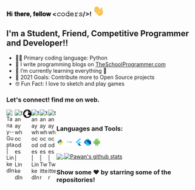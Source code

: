 <!-- HEY STALKER NICE ME TO MEET YOU :)-->

### 𝐇i 𝐭𝐡𝐞𝐫𝐞, 𝐟𝐞𝐥𝐥𝐨𝐰 <𝚌𝚘𝚍𝚎𝚛𝚜/>! <img src="https://raw.githubusercontent.com/ABSphreak/ABSphreak/master/gifs/Hi.gif" width="30px">


## I'm a Student, Friend, Competitive Programmer and Developer!!
- 👨‍💻 Primary coding language: Python
- 🔭 I write programming blogs on [TheSchoolProgrammer.com](https://www.theschoolprogrammer.com)
- 🌱 I’m currently learning everything 🤣
- 🥅 2021 Goals: Contribute more to Open Source projects
- 🤓 Fun Fact: I love to sketch and play games


### Let's connect! find me on web.

[<img align="left" alt="Tanay--Gupta | LinkedIn" width="22px" src="https://cdn.jsdelivr.net/npm/simple-icons@v3/icons/linkedin.svg" />][linkedin]
[<img align="left" alt="tanaywhocodes | LinkedIn" width="22px" src="https://cdn.jsdelivr.net/npm/simple-icons@v3/icons/hackerrank.svg" />][hackerrank]
[<img align="left" alt="theschoolprogrammer.com" width="22px" src="https://raw.githubusercontent.com/iconic/open-iconic/master/svg/globe.svg" />][website]
[<img align="left" alt="tanaywhocodes | LinkedIn" width="22px" src="https://cdn.jsdelivr.net/npm/simple-icons@v3/icons/instagram.svg" />][instagram]
[<img align="left" alt="tanaywhocodes | Twitter" width="22px" src="https://cdn.jsdelivr.net/npm/simple-icons@v3/icons/telegram.svg" />][telegram]
[<img align="left" alt="tanaywhocodes | Twitter" width="22px" src="https://cdn.jsdelivr.net/npm/simple-icons@v3/icons/twitter.svg" />][twitter]

</br>

### Languages and Tools:

<code><img height="20" src="https://raw.githubusercontent.com/github/explore/80688e429a7d4ef2fca1e82350fe8e3517d3494d/topics/python/python.png"></code>
<code><img height="20" src="https://raw.githubusercontent.com/github/explore/80688e429a7d4ef2fca1e82350fe8e3517d3494d/topics/java/java.png"></code>
<code><img height="20" src="https://raw.githubusercontent.com/github/explore/80688e429a7d4ef2fca1e82350fe8e3517d3494d/topics/flutter/flutter.png"></code>
<code><img height="20" src="https://raw.githubusercontent.com/github/explore/80688e429a7d4ef2fca1e82350fe8e3517d3494d/topics/dart/dart.png"></code>
<code><img height="20" src="https://raw.githubusercontent.com/github/explore/80688e429a7d4ef2fca1e82350fe8e3517d3494d/topics/android/android.png"></code>


 

<a href="https://github.com/tanay-gupta">
  <img align="center" src="https://github-readme-stats.vercel.app/api/top-langs/?username=tanay-gupta&theme=light&hide_langs_below=1" />
</a>
<a href="https://github.com/tanay-gupta">
 <img align="center" src="https://github-readme-stats.vercel.app/api?username=tanay-gupta&show_icons=true&theme=light&line_height=27" alt="Pawan's github stats"/>
</a>


  
 ### Show some ❤️ by starring some of the repositories!



[website]: https://www.theschoolprogrammer.com
[hackerrank]: https://www.hackerrank.com/tanaywhocodes
[twitter]: https://twitter.com/tanaywhocodes
[youtube]: https://youtube.com/codeSTACKr
[instagram]: https://instagram.com/tanaywhocodes
[linkedin]: https://linkedin.com/in/Tanay--Gupta
[telegram]: https://t.me/tanay_gupta
